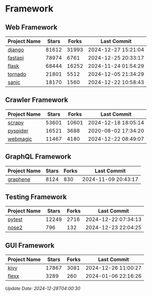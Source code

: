 # Framework

## Web Framework
| Project Name | Stars | Forks | Last Commit |
| ------------ | ----- | ----- | ----------- |
| [django](https://github.com/django/django) | 81612 | 31993 | 2024-12-27 15:21:04 |
| [fastapi](https://github.com/fastapi/fastapi) | 78974 | 6761 | 2024-12-25 20:33:17 |
| [flask](https://github.com/pallets/flask) | 68444 | 16252 | 2024-11-24 01:54:29 |
| [tornado](https://github.com/tornadoweb/tornado) | 21801 | 5512 | 2024-12-05 21:34:29 |
| [sanic](https://github.com/sanic-org/sanic) | 18170 | 1560 | 2024-12-22 10:58:43 |

## Crawler Framework
| Project Name | Stars | Forks | Last Commit |
| ------------ | ----- | ----- | ----------- |
| [scrapy](https://github.com/scrapy/scrapy) | 53601 | 10601 | 2024-12-18 18:05:14 |
| [pyspider](https://github.com/binux/pyspider) | 16521 | 3688 | 2020-08-02 17:34:20 |
| [webmagic](https://github.com/code4craft/webmagic) | 11467 | 4180 | 2024-12-22 08:49:07 |

## GraphQL Framework
| Project Name | Stars | Forks | Last Commit |
| ------------ | ----- | ----- | ----------- |
| [graphene](https://github.com/graphql-python/graphene) | 8124 | 830 | 2024-11-09 20:43:17 |

## Testing Framework
| Project Name | Stars | Forks | Last Commit |
| ------------ | ----- | ----- | ----------- |
| [pytest](https://github.com/pytest-dev/pytest) | 12249 | 2716 | 2024-12-22 07:34:13 |
| [nose2](https://github.com/nose-devs/nose2) | 796 | 132 | 2024-12-23 22:04:25 |

## GUI Framework
| Project Name | Stars | Forks | Last Commit |
| ------------ | ----- | ----- | ----------- |
| [kivy](https://github.com/kivy/kivy) | 17867 | 3081 | 2024-12-26 11:00:27 |
| [flexx](https://github.com/flexxui/flexx) | 3289 | 260 | 2024-01-06 22:16:26 |

*Update Date: 2024-12-28T04:00:30*